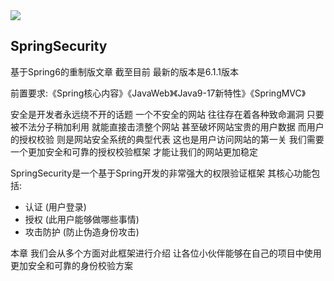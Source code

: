 <img src="https://image.itbaima.net/markdown/2023/07/01/FyOIH7ZU5sE2gen.png">

## SpringSecurity
基于Spring6的重制版文章 截至目前 最新的版本是6.1.1版本

前置要求:《Spring核心内容》《JavaWeb》《Java9-17新特性》《SpringMVC》

安全是开发者永远绕不开的话题 一个不安全的网站 往往存在着各种致命漏洞 只要被不法分子稍加利用 就能直接击溃整个网站 甚至破坏网站宝贵的用户数据
而用户的授权校验 则是网站安全系统的典型代表 这也是用户访问网站的第一关 我们需要一个更加安全和可靠的授权校验框架 才能让我们的网站更加稳定

SpringSecurity是一个基于Spring开发的非常强大的权限验证框架 其核心功能包括:
- 认证 (用户登录)
- 授权 (此用户能够做哪些事情)
- 攻击防护 (防止伪造身份攻击)

本章 我们会从多个方面对此框架进行介绍 让各位小伙伴能够在自己的项目中使用更加安全和可靠的身份校验方案